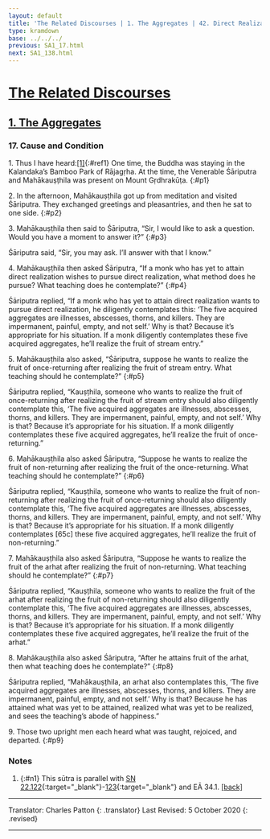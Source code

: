 ```yaml
---
layout: default
title: 'The Related Discourses | 1. The Aggregates | 42. Direct Realization'
type: kramdown
base: ../../../
previous: SA1_17.html
next: SA1_138.html
---
```


# [The Related Discourses](../../../03_samyukta/)
## [1. The Aggregates](../../../03_samyukta/SA_01/)
### 17. Cause and Condition

1\. Thus I have heard:[\[1\]](#n1){:#ref1} One time, the Buddha was staying in the Kalandaka’s Bamboo Park of Rājagṛha. At the time, the Venerable Śāriputra and Mahākauṣṭhila was present on Mount Gṛdhrakūṭa.
{:#p1}

2\. In the afternoon, Mahākauṣṭhila got up from meditation and visited Śāriputra. They exchanged greetings and pleasantries, and then he sat to one side.
{:#p2}

3\. Mahākauṣṭhila then said to Śāriputra, “Sir, I would like to ask a question. Would you have a moment to answer it?”
{:#p3}

Śāriputra said, “Sir, you may ask. I’ll answer with that I know.”

4\. Mahākauṣṭhila then asked Śāriputra, “If a monk who has yet to attain direct realization wishes to pursue direct realization, what method does he pursue? What teaching does he contemplate?”
{:#p4}

Śāriputra replied, “If a monk who has yet to attain direct realization wants to pursue direct realization, he diligently contemplates this: ‘The five acquired aggregates are illnesses, abscesses, thorns, and killers. They are impermanent, painful, empty, and not self.’ Why is that? Because it’s appropriate for his situation. If a monk diligently contemplates these five acquired aggregates, he’ll realize the fruit of stream entry.”

5\. Mahākauṣṭhila also asked, “Śāriputra, suppose he wants to realize the fruit of once-returning after realizing the fruit of stream entry. What teaching should he contemplate?”
{:#p5}

Śāriputra replied, “Kauṣṭhila, someone who wants to realize the fruit of once-returning after realizing the fruit of stream entry should also diligently contemplate this, ‘The five acquired aggregates are illnesses, abscesses, thorns, and killers. They are impermanent, painful, empty, and not self.’ Why is that? Because it’s appropriate for his situation. If a monk diligently contemplates these five acquired aggregates, he’ll realize the fruit of once-returning.”

6\. Mahākauṣṭhila also asked Śāriputra, “Suppose he wants to realize the fruit of non-returning after realizing the fruit of the once-returning. What teaching should he contemplate?”
{:#p6}

Śāriputra replied, “Kauṣṭhila, someone who wants to realize the fruit of non-returning after realizing the fruit of once-returning should also diligently contemplate this, ‘The five acquired aggregates are illnesses, abscesses, thorns, and killers. They are impermanent, painful, empty, and not self.’ Why is that? Because it’s appropriate for his situation. If a monk diligently contemplates [65c] these five acquired aggregates, he’ll realize the fruit of non-returning.”

7\. Mahākauṣṭhila also asked Śāriputra, “Suppose he wants to realize the fruit of the arhat after realizing the fruit of non-returning. What teaching should he contemplate?”
{:#p7}

Śāriputra replied, “Kauṣṭhila, someone who wants to realize the fruit of the arhat after realizing the fruit of non-returning should also diligently contemplate this, ‘The five acquired aggregates are illnesses, abscesses, thorns, and killers. They are impermanent, painful, empty, and not self.’ Why is that? Because it’s appropriate for his situation. If a monk diligently contemplates these five acquired aggregates, he’ll realize the fruit of the arhat.”

8\. Mahākauṣṭhila also asked Śāriputra, “After he attains fruit of the arhat, then what teaching does he contemplate?”
{:#p8}

Śāriputra replied, “Mahākauṣṭhila, an arhat also contemplates this, ‘The five acquired aggregates are illnesses, abscesses, thorns, and killers. They are impermanent, painful, empty, and not self.’ Why is that? Because he has attained what was yet to be attained, realized what was yet to be realized, and sees the teaching’s abode of happiness.”

9\. Those two upright men each heard what was taught, rejoiced, and departed.
{:#p9}

### Notes
1. {:#n1} This sūtra is parallel with [SN 22.122](https://suttacentral.net/sn22.122){:target="_blank"}-[123](https://suttacentral.net/sn22.123){:target="_blank"} and EĀ 34.1. [\[back\]](#ref1)

---

Translator: Charles Patton
{: .translator}
Last Revised: 5 October 2020
{: .revised}

---